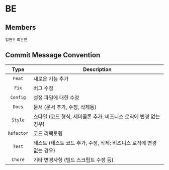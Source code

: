# BE

## Members
`김현우`
`최은진`

## Commit Message Convention

|    Type     | Description  |
|:-----------:|---|
|   `Feat`    | 새로운 기능 추가 |
|    `Fix`    | 버그 수정 |
|    `Config` | 설정 파일에 대한 수정 |
|   `Docs`    | 문서 (문서 추가, 수정, 삭제등) |
|   `Style`   | 스타일 (코드 형식, 세미콜론 추가: 비즈니스 로직에 변경 없는 경우) |
| `Refactor`  | 코드 리팩토링 |
|   `Test`    | 테스트 (테스트 코드 추가, 수정, 삭제: 비즈니스 로직에 변경 없는 경우) |
|   `Chore`   | 기타 변경사항 (빌드 스크립트 수정 등) |
